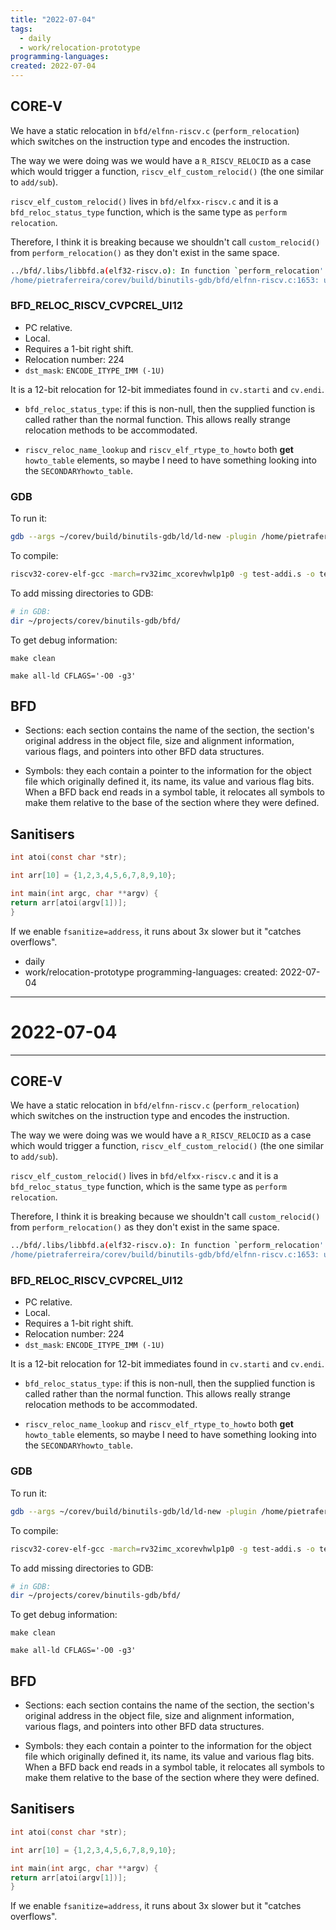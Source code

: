 ```yaml
---
title: "2022-07-04"
tags:
  - daily
  - work/relocation-prototype
programming-languages:
created: 2022-07-04
---
```

## CORE-V
We have a static relocation in `bfd/elfnn-riscv.c` (`perform_relocation`) which switches on the instruction type and encodes the instruction.

The way we were doing was we would have a `R_RISCV_RELOCID` as a case which would trigger a function, `riscv_elf_custom_relocid()` (the one similar to `add/sub`). 

`riscv_elf_custom_relocid()` lives in `bfd/elfxx-riscv.c` and it is a `bfd_reloc_status_type` function, which is the same type as `perform relocation`.

Therefore, I think it is breaking because we shouldn't call `custom_relocid()` from `perform_relocation()` as they don't exist in the same space.

```bash
../bfd/.libs/libbfd.a(elf32-riscv.o): In function `perform_relocation':
/home/pietraferreira/corev/build/binutils-gdb/bfd/elfnn-riscv.c:1653: undefined reference to `riscv_elf_custom_relocid'
```

### BFD_RELOC_RISCV_CVPCREL_UI12
- PC relative.
- Local.
- Requires a 1-bit right shift.
- Relocation number: 224
- `dst_mask`: `ENCODE_ITYPE_IMM (-1U)`

It is a 12-bit relocation for 12-bit immediates found in `cv.starti` and `cv.endi`.

- `bfd_reloc_status_type`: if this is non-null, then the supplied function is called rather than the normal function. This allows really strange relocation methods to be accommodated.

- `riscv_reloc_name_lookup` and `riscv_elf_rtype_to_howto` both **get** `howto_table` elements, so maybe I need to have something looking into the `SECONDARYhowto_table`.

### GDB
To run it:
```bash
gdb --args ~/corev/build/binutils-gdb/ld/ld-new -plugin /home/pietraferreira/corev/install/libexec/gcc/riscv32-corev-elf/12.0.0/liblto_plugin.so -plugin-opt=/home/pietraferreira/corev/install/libexec/gcc/riscv32-corev-elf/12.0.0/lto-wrapper -plugin-opt=-fresolution=test-03.o.res -plugin-opt=-pass-through=-lgcc -plugin-opt=-pass-through=-lc -plugin-opt=-pass-through=-lgloss -plugin-opt=-pass-through=-lgcc --sysroot=/home/pietraferreira/corev/install/riscv32-corev-elf -melf32lriscv -o test-03.o -L/home/pietraferreira/corev/install/lib/gcc/riscv32-corev-elf/12.0.0 -L/home/pietraferreira/corev/install/lib/gcc/riscv32-corev-elf/12.0.0/../../../../riscv32-corev-elf/lib -L/home/pietraferreira/corev/install/riscv32-corev-elf/lib test-03.o -lgcc --start-group -lc -lgloss --end-group -lgcc
```

To compile:
```bash
riscv32-corev-elf-gcc -march=rv32imc_xcorevhwlp1p0 -g test-addi.s -o test-03.o -save-temps -nostartfiles -v
```

To add missing directories to GDB:
```bash
# in GDB:
dir ~/projects/corev/binutils-gdb/bfd/
```

To get debug information:
```
make clean
```

```
make all-ld CFLAGS='-O0 -g3'
```

## BFD
- Sections: each section contains the name of the section, the section's original address in the object file, size and alignment information, various flags, and pointers into other BFD data structures.

- Symbols: they each contain a pointer to the information for the object file which originally defined it, its name, its value and various flag bits. When a BFD back end reads in a symbol table, it relocates all symbols to make them relative to the base of the section where they were defined. 

## Sanitisers
```c
int atoi(const char *str);

int arr[10] = {1,2,3,4,5,6,7,8,9,10};

int main(int argc, char **argv) {
return arr[atoi(argv[1])];
}
```

If we enable `fsanitize=address`, it runs about 3x slower but it "catches overflows".
  - daily
  - work/relocation-prototype
programming-languages:
created: 2022-07-04
---
# 2022-07-04
---
## CORE-V
We have a static relocation in `bfd/elfnn-riscv.c` (`perform_relocation`) which switches on the instruction type and encodes the instruction.

The way we were doing was we would have a `R_RISCV_RELOCID` as a case which would trigger a function, `riscv_elf_custom_relocid()` (the one similar to `add/sub`). 

`riscv_elf_custom_relocid()` lives in `bfd/elfxx-riscv.c` and it is a `bfd_reloc_status_type` function, which is the same type as `perform relocation`.

Therefore, I think it is breaking because we shouldn't call `custom_relocid()` from `perform_relocation()` as they don't exist in the same space.

```bash
../bfd/.libs/libbfd.a(elf32-riscv.o): In function `perform_relocation':
/home/pietraferreira/corev/build/binutils-gdb/bfd/elfnn-riscv.c:1653: undefined reference to `riscv_elf_custom_relocid'
```

### BFD_RELOC_RISCV_CVPCREL_UI12
- PC relative.
- Local.
- Requires a 1-bit right shift.
- Relocation number: 224
- `dst_mask`: `ENCODE_ITYPE_IMM (-1U)`

It is a 12-bit relocation for 12-bit immediates found in `cv.starti` and `cv.endi`.

- `bfd_reloc_status_type`: if this is non-null, then the supplied function is called rather than the normal function. This allows really strange relocation methods to be accommodated.

- `riscv_reloc_name_lookup` and `riscv_elf_rtype_to_howto` both **get** `howto_table` elements, so maybe I need to have something looking into the `SECONDARYhowto_table`.

### GDB
To run it:
```bash
gdb --args ~/corev/build/binutils-gdb/ld/ld-new -plugin /home/pietraferreira/corev/install/libexec/gcc/riscv32-corev-elf/12.0.0/liblto_plugin.so -plugin-opt=/home/pietraferreira/corev/install/libexec/gcc/riscv32-corev-elf/12.0.0/lto-wrapper -plugin-opt=-fresolution=test-03.o.res -plugin-opt=-pass-through=-lgcc -plugin-opt=-pass-through=-lc -plugin-opt=-pass-through=-lgloss -plugin-opt=-pass-through=-lgcc --sysroot=/home/pietraferreira/corev/install/riscv32-corev-elf -melf32lriscv -o test-03.o -L/home/pietraferreira/corev/install/lib/gcc/riscv32-corev-elf/12.0.0 -L/home/pietraferreira/corev/install/lib/gcc/riscv32-corev-elf/12.0.0/../../../../riscv32-corev-elf/lib -L/home/pietraferreira/corev/install/riscv32-corev-elf/lib test-03.o -lgcc --start-group -lc -lgloss --end-group -lgcc
```

To compile:
```bash
riscv32-corev-elf-gcc -march=rv32imc_xcorevhwlp1p0 -g test-addi.s -o test-03.o -save-temps -nostartfiles -v
```

To add missing directories to GDB:
```bash
# in GDB:
dir ~/projects/corev/binutils-gdb/bfd/
```

To get debug information:
```
make clean
```

```
make all-ld CFLAGS='-O0 -g3'
```

## BFD
- Sections: each section contains the name of the section, the section's original address in the object file, size and alignment information, various flags, and pointers into other BFD data structures.

- Symbols: they each contain a pointer to the information for the object file which originally defined it, its name, its value and various flag bits. When a BFD back end reads in a symbol table, it relocates all symbols to make them relative to the base of the section where they were defined. 

## Sanitisers
```c
int atoi(const char *str);

int arr[10] = {1,2,3,4,5,6,7,8,9,10};

int main(int argc, char **argv) {
return arr[atoi(argv[1])];
}
```

If we enable `fsanitize=address`, it runs about 3x slower but it "catches overflows".